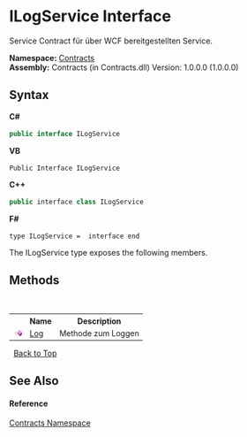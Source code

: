 # ILogService Interface
 

Service Contract für über WCF bereitgestellten Service.

**Namespace:**&nbsp;<a href="824ddb26-404c-7745-b418-e4cab566a36d">Contracts</a><br />**Assembly:**&nbsp;Contracts (in Contracts.dll) Version: 1.0.0.0 (1.0.0.0)

## Syntax

**C#**<br />
``` C#
public interface ILogService
```

**VB**<br />
``` VB
Public Interface ILogService
```

**C++**<br />
``` C++
public interface class ILogService
```

**F#**<br />
``` F#
type ILogService =  interface end
```

The ILogService type exposes the following members.


## Methods
&nbsp;<table><tr><th></th><th>Name</th><th>Description</th></tr><tr><td>![Public method](media/pubmethod.gif "Public method")</td><td><a href="b00bab34-2ee1-21c3-2c33-da1ce0fb24d0">Log</a></td><td>
Methode zum Loggen</td></tr></table>&nbsp;
<a href="#ilogservice-interface">Back to Top</a>

## See Also


#### Reference
<a href="824ddb26-404c-7745-b418-e4cab566a36d">Contracts Namespace</a><br />